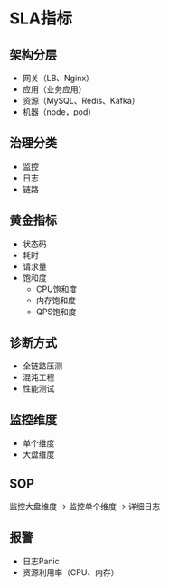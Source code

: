 # SLA指标
## 架构分层
* 网关（LB、Nginx）
* 应用（业务应用）
* 资源（MySQL、Redis、Kafka）
* 机器（node，pod）
## 治理分类
* 监控
* 日志
* 链路
## 黄金指标
* 状态码
* 耗时
* 请求量
* 饱和度
    * CPU饱和度
    * 内存饱和度
    * QPS饱和度
## 诊断方式
* 全链路压测
* 混沌工程
* 性能测试
## 监控维度
* 单个维度
* 大盘维度
## SOP
监控大盘维度 -> 监控单个维度 -> 详细日志
## 报警
* 日志Panic
* 资源利用率（CPU、内存）